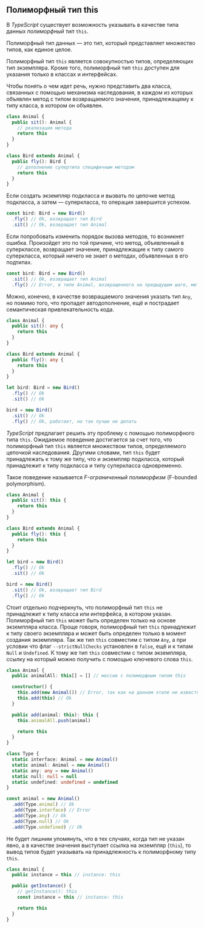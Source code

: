 ## Полиморфный тип this

В _TypeScript_ существует возможность указывать в качестве типа данных _полиморфный тип_ `this`.

Полиморфный тип данных — это тип, который представляет множество типов, как единое целое.

Полиморфный тип `this` является совокупностью типов, определяющих тип экземпляра. Кроме того, полиморфный тип `this` доступен для указания только в классах и интерфейсах.

Чтобы понять о чем идет речь, нужно представить два класса, связанных с помощью механизма наследования, в каждом из которых объявлен метод с типом возвращаемого значения, принадлежащему к типу класса, в котором он объявлен.

```typescript
class Animal {
  public sit(): Animal {
    // реализация метода
    return this
  }
}

class Bird extends Animal {
  public fly(): Bird {
    // дополнение супертипа специфичным методом
    return this
  }
}
```

Если создать экземпляр подкласса и вызвать по цепочке метод подкласса, а затем — суперкласса, то операция завершится успехом.

```typescript
const bird: Bird = new Bird()
  .fly() // Ok, возвращает тип Bird
  .sit() // Ok, возвращает тип Animal
```

Если попробовать изменить порядок вызова методов, то возникнет ошибка. Произойдет это по той причине, что метод, объявленный в суперклассе, возвращает значение, принадлежащие к типу самого суперкласса, который ничего не знает о методах, объявленных в его подтипах.

```typescript
const bird: Bird = new Bird()
  .sit() // Ok, возвращает тип Animal
  .fly() // Error, в типе Animal, возвращенного на предыдущем шаге, метод нет объявления метода fly
```

Можно, конечно, в качестве возвращаемого значения указать тип `Any`, но помимо того, что пропадет автодополнение, ещё и пострадает семантическая привлекательность кода.

```typescript
class Animal {
  public sit(): any {
    return this
  }
}

class Bird extends Animal {
  public fly(): any {
    return this
  }
}

let bird: Bird = new Bird()
  .fly() // Ok
  .sit() // Ok

bird = new Bird()
  .sit() // Ok
  .fly() // Ok, работает, но так лучше не делать
```

_TypeScript_ предлагает решить эту проблему с помощью полиморфного типа `this`. Ожидаемое поведение достигается за счет того, что полиморфный тип `this` является множеством типов, определяемого цепочкой наследования. Другими словами, тип `this` будет принадлежать к тому же типу, что и экземпляр подкласса, который принадлежит к типу подкласса и типу суперкласса одновременно.

Такое поведение называется _F-ограниченный полиморфизм_ (F-bounded polymorphism).

```typescript
class Animal {
  public sit(): this {
    return this
  }
}

class Bird extends Animal {
  public fly(): this {
    return this
  }
}

let bird = new Bird()
  .fly() // Ok
  .sit() // Ok

bird = new Bird()
  .sit() // Ok, возвращает тип Bird
  .fly() // Ok
```

Стоит отдельно подчеркнуть, что полиморфный тип `this` не принадлежит к типу класса или интерфейса, в котором указан. Полиморфный тип `this` может быть определен только на основе экземпляра класса. Проще говоря, полиморфный тип `this` принадлежит к типу своего экземпляра и может быть определен только в момент создания экземпляра. Так же тип `this` совместим с типом `Any`, а при условии что флаг `--strictNullChecks` установлен в `false`, ещё и к типам `Null` и `Undefined`. К тому же тип `this` совместим с типом экземпляра, ссылку на который можно получить с помощью ключевого слова `this`.

```typescript
class Animal {
  public animalAll: this[] = [] // массив с полиморфным типом this

  constructor() {
    this.add(new Animal()) // Error, так как на данном этапе не известно, к какому типу будет принадлежать полиморфный тип this
    this.add(this) // Ok
  }

  public add(animal: this): this {
    this.animalAll.push(animal)

    return this
  }
}

class Type {
  static interface: Animal = new Animal()
  static animal: Animal = new Animal()
  static any: any = new Animal()
  static null: null = null
  static undefined: undefined = undefined
}

const animal = new Animal()
  .add(Type.animal) // Ok
  .add(Type.interface) // Error
  .add(Type.any) // Ok
  .add(Type.null) // Ok
  .add(Type.undefined) // Ok
```

Не будет лишним упомянуть, что в тех случаях, когда тип не указан явно, а в качестве значения выступает ссылка на экземпляр (`this`), то вывод типов будет указывать на принадлежность к полиморфному типу `this`.

```typescript
class Animal {
  public instance = this // instance: this

  public getInstance() {
    // getInstance(): this
    const instance = this // instance: this

    return this
  }
}
```
